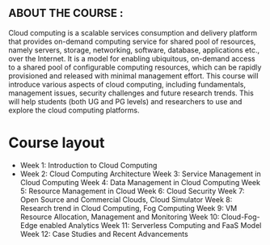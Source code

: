 
## ABOUT THE COURSE :
Cloud computing is a scalable services consumption and delivery platform that provides on-demand computing service for shared pool of resources, namely servers, storage, networking, software, database, applications etc., over the Internet. It is a model for enabling ubiquitous, on-demand access to a shared pool of configurable computing resources, which can be rapidly provisioned and released with minimal management effort. This course will introduce various aspects of cloud computing, including fundamentals, management issues, security challenges and future research trends. This will help students (both UG and PG levels) and researchers to use and explore the cloud computing platforms.

# Course layout
- Week 1: Introduction to Cloud Computing
- Week 2: Cloud Computing Architecture
Week 3: Service Management in Cloud Computing
Week 4: Data Management in Cloud Computing
Week 5: Resource Management in Cloud
Week 6: Cloud Security
Week 7: Open Source and Commercial Clouds, Cloud Simulator
Week 8: Research trend in Cloud Computing, Fog Computing
Week 9: VM Resource Allocation, Management and Monitoring
Week 10: Cloud-Fog-Edge enabled Analytics
Week 11: Serverless Computing and FaaS Model
Week 12: Case Studies and Recent Advancements
